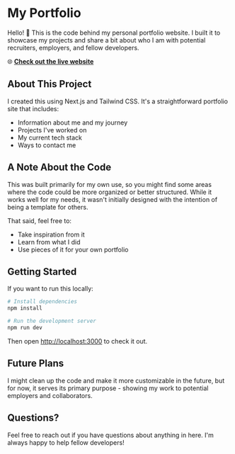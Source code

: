 # My Portfolio

Hello! 👋 This is the code behind my personal portfolio website. I built it to showcase my projects and share a bit about who I am with potential recruiters, employers, and fellow developers.

🌐 **[Check out the live website](https://my-portfolio-beta-plum-98.vercel.app/)**

## About This Project

I created this using Next.js and Tailwind CSS. It's a straightforward portfolio site that includes:
- Information about me and my journey
- Projects I've worked on
- My current tech stack
- Ways to contact me

## A Note About the Code

This was built primarily for my own use, so you might find some areas where the code could be more organized or better structured. While it works well for my needs, it wasn't initially designed with the intention of being a template for others.

That said, feel free to:
- Take inspiration from it
- Learn from what I did
- Use pieces of it for your own portfolio

## Getting Started

If you want to run this locally:

```bash
# Install dependencies
npm install

# Run the development server
npm run dev
```

Then open [http://localhost:3000](http://localhost:3000) to check it out.

## Future Plans

I might clean up the code and make it more customizable in the future, but for now, it serves its primary purpose - showing my work to potential employers and collaborators.

## Questions?

Feel free to reach out if you have questions about anything in here. I'm always happy to help fellow developers!